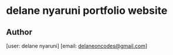 # delane nyaruni portfolio website

## Author 

[user: delane nyaruni]
[email: delaneoncodes@gmail.com]
